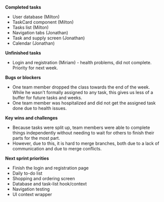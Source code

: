 **Completed tasks**

- User database (Milton)
- TaskCard component (Milton)
- Tasks list (Milton)
- Navigation tabs (Jonathan)
- Task and supply screen (Jonathan)
- Calendar (Jonathan)

**Unfinished tasks**

- Login and registration (Miriam) - health problems, did not complete. Priority for next week.

**Bugs or blockers**

- One team member dropped the class towards the end of the week. While he wasn't formally assigned to any task, this gives us less of a buffer for future tasks and weeks.
- One team member was hospitalized and did not get the assigned task done due to health issues.

**Key wins and challenges**

- Because tasks were split up, team members were able to complete things independently without needing to wait for others to finish their parts for the most part.
- However, due to this, it is hard to merge branches, both due to a lack of communication and due to merge conflicts.

**Next sprint priorities**

- Finish the login and registration page
- Daily to-do list
- Shopping and ordering screen
- Database and task-list hook/context
- Navigation testing
- UI context wrapper
